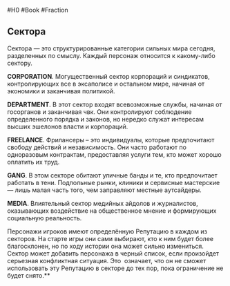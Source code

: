 #H0 #Book #Fraction  
## Сектора
Сектора — это структурированные категории сильных мира сегодня, разделенных по смыслу. Каждый персонаж относится к какому-либо сектору.

**CORPORATION**. Могущественный сектор корпораций и синдикатов, контролирующих все в эксаполисе и остальном мире, начиная от экономики и заканчивая политикой.

**DEPARTMENT**. В этот сектор входят всевозможные службы, начиная от госорганов и заканчивая чвк. Они контролируют соблюдение определенного порядка и законов, но нередко служат интересам высших эшелонов власти и корпораций.

**FREELANCE**. Фрилансеры – это индивидуалы, которые предпочитают свободу действий и независимость. Они часто работают по одноразовым контрактам, предоставляя услуги тем, кто может хорошо оплатить их труд.

**GANG**. В этом секторе обитают уличные банды и те, кто предпочитает работать в тени. Подпольные рынки, клиники и сервисные мастерские — лишь малая часть того, чем заправляют местные аутсайдеры.

**MEDIA**. Влиятельный сектор медийных айдолов и журналистов, оказывающих воздействие на общественное мнение и формирующих социальную реальность.

Персонажи игроков имеют определённую Репутацию в каждом из секторов. На старте игры они сами выбирают, кто к ним будет более благосклонен, но по ходу истории она может сильно измениться. 
Сектор может добавить персонажа в черный список, если произойдет серьезная конфликтная ситуация. Это  означает, что он не сможет использовать эту Репутацию в секторе до тех пор, пока ограничение не будет снято.**